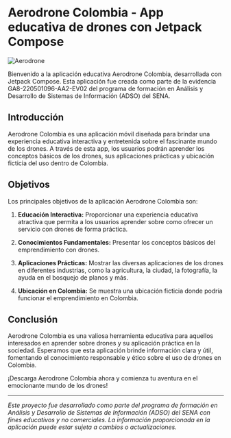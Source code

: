 # Aerodrone Colombia - App educativa de drones con Jetpack Compose


![Aerodrone](aerodrone.gif)


Bienvenido a la aplicación educativa Aerodrone Colombia, desarrollada con Jetpack Compose. Esta aplicación fue creada como parte de la evidencia GA8-220501096-AA2-EV02 del programa de formación en Análisis y Desarrollo de Sistemas de Información (ADSO) del SENA.

## Introducción

Aerodrone Colombia es una aplicación móvil diseñada para brindar una experiencia educativa interactiva y entretenida sobre el fascinante mundo de los drones. A través de esta app, los usuarios podrán aprender los conceptos básicos de los drones, sus aplicaciones prácticas y ubicación ficticia del uso dentro de Colombia.

## Objetivos

Los principales objetivos de la aplicación Aerodrone Colombia son:

1. **Educación Interactiva:** Proporcionar una experiencia educativa atractiva que permita a los usuarios aprender sobre como ofrecer un servicio con drones de forma práctica.

2. **Conocimientos Fundamentales:** Presentar los conceptos básicos del emprendimiento con drones.

3. **Aplicaciones Prácticas:** Mostrar las diversas aplicaciones de los drones en diferentes industrias, como la agricultura, la ciudad, la fotografía, la ayuda en el bosquejo de planos y más.

4. **Ubicación en Colombia:** Se muestra una ubicación ficticia donde podría funcionar el emprendimiento en Colombia.


## Conclusión

Aerodrone Colombia es una valiosa herramienta educativa para aquellos interesados en aprender sobre drones y su aplicación práctica en la sociedad. Esperamos que esta aplicación brinde información clara y útil, fomentando el conocimiento responsable y ético sobre el uso de drones en Colombia.

¡Descarga Aerodrone Colombia ahora y comienza tu aventura en el emocionante mundo de los drones!

---

*Este proyecto fue desarrollado como parte del programa de formación en Análisis y Desarrollo de Sistemas de Información (ADSO) del SENA con fines educativos y no comerciales. La información proporcionada en la aplicación puede estar sujeta a cambios o actualizaciones.*
